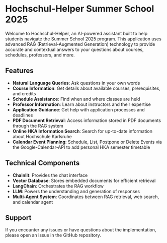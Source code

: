 # Hochschul-Helper Summer School 2025
Welcome to Hochschul-Helper, an AI-powered assistant built to help students navigate the Summer School 2025 program. This application uses advanced RAG (Retrieval-Augmented Generation) technology to provide accurate and contextual answers to your questions about courses, schedules, professors, and more.

## Features
- **Natural Language Queries**: Ask questions in your own words
- **Course Information**: Get details about available courses, prerequisites, and credits
- **Schedule Assistance**: Find when and where classes are held
- **Professor Information**: Learn about instructors and their expertise
- **Application Guidance**: Get help with application processes and deadlines
- **PDF Document Retrieval**: Access information stored in PDF documents through the RAG system
- **Online HKA Information Search**: Search for up-to-date information about Hochschule Karlsruhe
- **Calendar Event Planning**: Schedule, List, Postpone or Delete Events via the Google-Calendar-API to add personal HKA semester timetable

## Technical Components
- **Chainlit**: Provides the chat interface
- **Vector Database**: Stores embedded documents for efficient retrieval
- **LangChain**: Orchestrates the RAG workflow
- **LLM**: Powers the understanding and generation of responses
- **Multi-Agent System**: Coordinates between RAG retrieval, web search, and calendar agent


## Support
If you encounter any issues or have questions about the implementation, please open an issue in the GitHub repository.